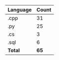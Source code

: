 | Language | Count |
|----------|-------|
| .cpp | 31 |
| .py | 25 |
| .cs | 3 |
| .sql | 6 |
| **Total** | **65** |
